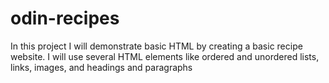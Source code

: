 # odin-recipes
In this project I will demonstrate basic HTML by creating a basic recipe website.
I will use several HTML elements like ordered and unordered lists, links, images, and headings and paragraphs